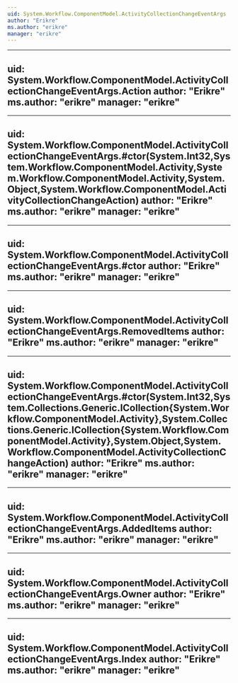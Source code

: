 ```yaml
---
uid: System.Workflow.ComponentModel.ActivityCollectionChangeEventArgs
author: "Erikre"
ms.author: "erikre"
manager: "erikre"
---
```


---
uid: System.Workflow.ComponentModel.ActivityCollectionChangeEventArgs.Action
author: "Erikre"
ms.author: "erikre"
manager: "erikre"
---

---
uid: System.Workflow.ComponentModel.ActivityCollectionChangeEventArgs.#ctor(System.Int32,System.Workflow.ComponentModel.Activity,System.Workflow.ComponentModel.Activity,System.Object,System.Workflow.ComponentModel.ActivityCollectionChangeAction)
author: "Erikre"
ms.author: "erikre"
manager: "erikre"
---

---
uid: System.Workflow.ComponentModel.ActivityCollectionChangeEventArgs.#ctor
author: "Erikre"
ms.author: "erikre"
manager: "erikre"
---

---
uid: System.Workflow.ComponentModel.ActivityCollectionChangeEventArgs.RemovedItems
author: "Erikre"
ms.author: "erikre"
manager: "erikre"
---

---
uid: System.Workflow.ComponentModel.ActivityCollectionChangeEventArgs.#ctor(System.Int32,System.Collections.Generic.ICollection{System.Workflow.ComponentModel.Activity},System.Collections.Generic.ICollection{System.Workflow.ComponentModel.Activity},System.Object,System.Workflow.ComponentModel.ActivityCollectionChangeAction)
author: "Erikre"
ms.author: "erikre"
manager: "erikre"
---

---
uid: System.Workflow.ComponentModel.ActivityCollectionChangeEventArgs.AddedItems
author: "Erikre"
ms.author: "erikre"
manager: "erikre"
---

---
uid: System.Workflow.ComponentModel.ActivityCollectionChangeEventArgs.Owner
author: "Erikre"
ms.author: "erikre"
manager: "erikre"
---

---
uid: System.Workflow.ComponentModel.ActivityCollectionChangeEventArgs.Index
author: "Erikre"
ms.author: "erikre"
manager: "erikre"
---
